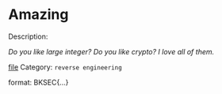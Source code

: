 # Amazing

Description: 

*Do you like large integer? Do you like crypto? I love all of them.*

[file](files/chall)
Category: `reverse engineering`

format: BKSEC{...}

